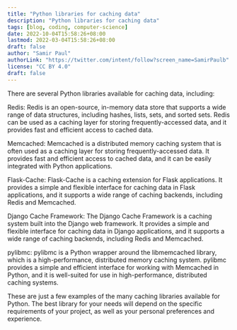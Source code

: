 ```yaml
---
title: "Python libraries for caching data"
description: "Python libraries for caching data"
tags: [blog, coding, computer-science]
date: 2022-10-04T15:58:26+08:00
lastmod: 2022-03-04T15:58:26+08:00
draft: false
author: "Samir Paul"
authorLink: "https://twitter.com/intent/follow?screen_name=SamirPaulb"
license: "CC BY 4.0"
draft: false
---
```



<script async src="https://pagead2.googlesyndication.com/pagead/js/adsbygoogle.js?client=ca-pub-8274401353019049"
     crossorigin="anonymous"></script>
<!-- Display ads -->
<ins class="adsbygoogle"
     style="display:block"
     data-ad-client="ca-pub-8274401353019049"
     data-ad-slot="5522300086"
     data-ad-format="auto"
     data-full-width-responsive="true"></ins>
<script>
     (adsbygoogle = window.adsbygoogle || []).push({});
</script>


There are several Python libraries available for caching data, including:

Redis: Redis is an open-source, in-memory data store that supports a wide range of data structures, including hashes, lists, sets, and sorted sets. Redis can be used as a caching layer for storing frequently-accessed data, and it provides fast and efficient access to cached data.

Memcached: Memcached is a distributed memory caching system that is often used as a caching layer for storing frequently-accessed data. It provides fast and efficient access to cached data, and it can be easily integrated with Python applications.

Flask-Cache: Flask-Cache is a caching extension for Flask applications. It provides a simple and flexible interface for caching data in Flask applications, and it supports a wide range of caching backends, including Redis and Memcached.

Django Cache Framework: The Django Cache Framework is a caching system built into the Django web framework. It provides a simple and flexible interface for caching data in Django applications, and it supports a wide range of caching backends, including Redis and Memcached.

pylibmc: pylibmc is a Python wrapper around the libmemcached library, which is a high-performance, distributed memory caching system. pylibmc provides a simple and efficient interface for working with Memcached in Python, and it is well-suited for use in high-performance, distributed caching systems.

These are just a few examples of the many caching libraries available for Python. The best library for your needs will depend on the specific requirements of your project, as well as your personal preferences and experience.



